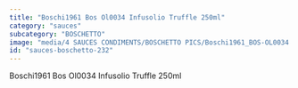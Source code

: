 ```yaml
---
title: "Boschi1961 Bos Ol0034 Infusolio Truffle 250ml"
category: "sauces"
subcategory: "BOSCHETTO"
image: "media/4 SAUCES CONDIMENTS/BOSCHETTO PICS/Boschi1961_BOS-OL0034 Infusolio Truffle 250ml.png"
id: "sauces-boschetto-232"
---
```


Boschi1961 Bos Ol0034 Infusolio Truffle 250ml
